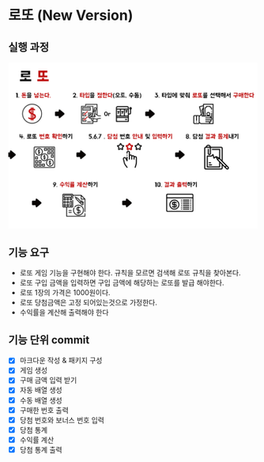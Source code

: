 로또 (New Version)
=================

실행 과정
----------------
![실행과정](images/imgaes.png "실행 과정")

기능 요구
---------
* 로또 게임 기능을 구현해야 한다. 규칙을 모르면 검색해 로또 규칙을 찾아본다.
* 로또 구입 금액을 입력하면 구입 금액에 해당하는 로또를 발급 해야한다.
* 로또 1장의 가격은 1000원이다.
* 로또 당첨금액은 고정 되어있는것으로 가정한다.
* 수익률을 계산해 출력해야 한다

기능 단위 commit
---------------
- [x] 마크다운 작성 & 패키지 구성
- [x] 게임 생성
- [x] 구매 금액 입력 받기
- [x] 자동 배열 생성
- [x] 수동 배열 생성
- [x] 구매한 번호 출력
- [x] 당첨 번호와 보너스 번호 입력
- [x] 당첨 통계
- [x] 수익률 계산
- [x] 당첨 통계 출력 